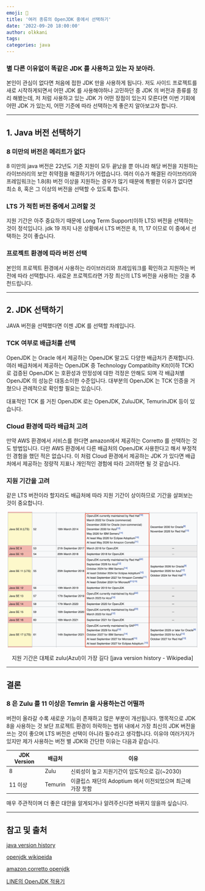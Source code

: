 ```yaml
---
emoji: 👻
title: '여러 종류의 OpenJDK 중에서 선택하기'
date: '2022-09-20 18:00:00'
author: olkkani
tags:
categories: java
---
```

### 별 다른 이유없이 똑같은 JDK 를 사용하고 있는 자 보아라.
본인이 관심이 없다면 처음에 접한 JDK 만을 사용하게 됩니다. 
저도 사이드 프로젝트를 새로 시작하게되면서 어떤 JDK 를 사용해야하나 고민하던 중 JDK 의 버전과 종류를 정리 해봤는데, 저 처럼 사용하고 있는 JDK 가 어떤 장점이 있는지 모른다면 이번 기회에 어떤 JDK 가 있는지, 어떤 기준에 따라 선택하는게 좋은지 알아보고자 합니다.

---
## 1. Java 버전 선택하기
### 8 미만의 버전은 메리트가 없다
8 미만의 java 버전은 22년도 기준 지원이 모두 끝났을 뿐 아니라 해당 버전을 지원하는 라이브러리의 보안 취약점을 해결하기가 어렵습니다.
여러 이슈가 해결된 라이브러리와 프레임워크는 1.8(8) 버전 이상을 지원하는 경우가 많기 때문에 특별한 이유가 없다면 최소 8, 혹은 그 이상의 버전을 선택할 수 있도록 합니다.

### LTS 가 적힌 버전 중에서 고려할 것
지원 기간은 아주 중요하기 때문에 Long Term Support(이하 LTS) 버전을 선택하는 것이 정석입니다. jdk 19 까지 나온 상황에서 LTS 버전은 8, 11, 17 이므로 이 중에서 선택하는 것이 좋습니다.

### 프로젝트 환경에 따라 버전 선택
본인의 프로젝트 환경에서 사용하는 라이브러리와 프레임워크를 확인하고 지원하는 버전에 따라 선택합니다. 새로운 프로젝트라면 가장 최신의 LTS 버전을 사용하는 것을 추천드립니다.

---
## 2. JDK 선택하기
JAVA 버전을 선택했다면 이젠 JDK 를 선택할 차례입니다.
### TCK 여부로 배급처를 선택
OpenJDK 는 Oracle 에서 제공하는 OpenJDK 말고도 다양한 배급처가 존재합니다.
여러 배급처에서 제공하는 OpenJDK 중 Technology Compatibilty Kit(이하 TCK)로 검증된 OpenJDK 는 호환성과 안정성에 대한 걱정은 안해도 되며 각 배급처별 OpenJDK 의 성능은 대동소이한 수준입니다.
대부분의 OpenJDK 는 TCK 인증을 거쳤으나 관례적으로 확인할 필요는 있습니다.

대표적인 TCK 를 거친 OpenJDK 로는 OpenJDK, ZuluJDK, TemurinJDK 등이 있습니다.

### Cloud 환경에 따라 배급처 고려
만약 AWS 환경에서 서비스를 한다면 amazon에서 제공하는 Corretto 를 선택하는 것도 방법입니다. 다만 AWS 환경에서 다른 배급처의 OpenJDK 사용한다고 해서 부정적인 경험을 했던 적은 없습니다.
이 처럼 Cloud 환경에서 제공하는 JDK 가 있다면 배급처에서 제공하는 정량적 지표나 개인적인 경험에 따라 고려하면 될 것 같습니다.

### 지원 기간을 고려
같은 LTS 버전이라 할지라도 배급처에 따라 지원 기간이 상이하므로 기간을 살펴보는 것이 중요합니다.

![java version history](images/choice-openjdk-1-endoffree.png)
<center>지원 기간은 대체로 zulu(Azul)이 가장 길다 [java version history - Wikipedia]</center>

---
## 결론
### 8 은 Zulu 를 11 이상은 Temrin 을 사용하는건 어떨까

버전이 올라갈 수록 새로운 기능이 존재하고 많은 부분이 개선됩니다. 맹목적으로 JDK 8을 사용하는 것 보단 프로젝트 환경이 허락하는 범위 내에서 가장 최신의 JDK 버전을 쓰는 것이 좋으며 LTS 버전은 선택이 아니라 필수라고 생각합니다. 이유야 여러가지가 있지만 제가 사용하는 버전 별 JDK와 간단한 이유는 다음과 같습니다.

| JDK Version | 배급처 | 이유 |
| --- | --- | ---|
| 8 | Zulu | 신뢰성이 높고 지원기간이 압도적으로 김(~2030) |
| 11 이상 | Temurin | 이클립스 재단의 Adoptium 에서 이전되었으며 최근에 가장 핫함 |

매우 주관적이며 더 좋은 대안을 알게되거나 알려주신다면 바뀌지 않을까 싶습니다.

---
## 참고 및 출처

[java version history](https://en.wikipedia.org/wiki/Java_version_history)

[openjdk wikipeida](https://en.wikipedia.org/wiki/OpenJDK)

[amazon corretto openjdk](https://aws.amazon.com/ko/corretto/?filtered-posts.sort-by=item.additionalFields.createdDate&filtered-posts.sort-order=desc)

[LINE의 OpenJDK 적용기](https://engineering.linecorp.com/en/blog/line-open-jdk/)